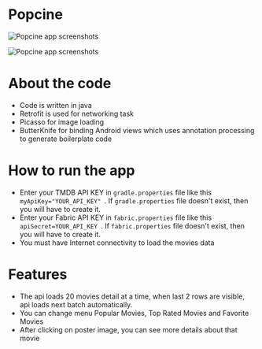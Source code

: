 # Popcine

![Popcine app screenshots](https://github.com/pramodbharti/Popcine-db/screenshots/blob/master/popcine.jpeg)

![Popcine app screenshots](https://github.com/pramodbharti/Popcine-db/screenshots/blob/master/popcine-landscape.jpeg)

# About the code

* Code is written in java
* Retrofit is used for networking task
* Picasso for image loading 
* ButterKnife for binding Android views which uses annotation processing to generate boilerplate code

# How to run the app

* Enter your TMDB API KEY in `gradle.properties` file like this `myApiKey="YOUR_API_KEY" `. If `gradle.properties` file doesn't exist, then you will have to create it.
* Enter your Fabric API KEY in `fabric.properties` file like this `apiSecret=YOUR_API_KEY `. If `fabric.properties` file doesn't exist, then you will have to create it.
* You must have Internet connectivity to load the movies data

# Features

* The api loads 20 movies detail at a time, when last 2 rows are visible, api loads next batch automatically.
* You can change menu Popular Movies, Top Rated Movies and Favorite Movies
* After clicking on poster image, you can see more details about that movie

